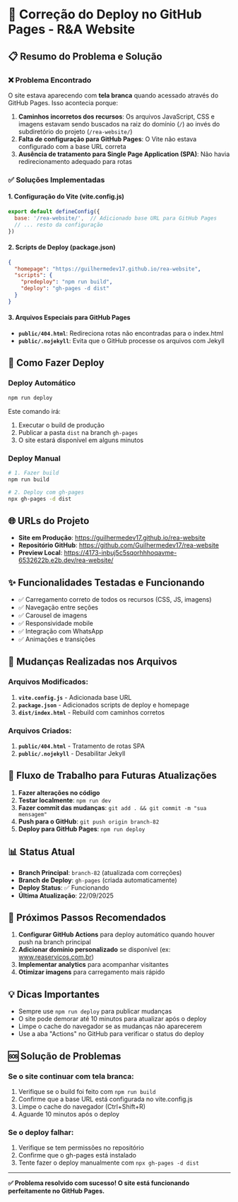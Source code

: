 # 🔧 Correção do Deploy no GitHub Pages - R&A Website

## 📋 Resumo do Problema e Solução

### ❌ Problema Encontrado
O site estava aparecendo com **tela branca** quando acessado através do GitHub Pages. Isso acontecia porque:

1. **Caminhos incorretos dos recursos**: Os arquivos JavaScript, CSS e imagens estavam sendo buscados na raiz do domínio (`/`) ao invés do subdiretório do projeto (`/rea-website/`)
2. **Falta de configuração para GitHub Pages**: O Vite não estava configurado com a base URL correta
3. **Ausência de tratamento para Single Page Application (SPA)**: Não havia redirecionamento adequado para rotas

### ✅ Soluções Implementadas

#### 1. **Configuração do Vite (vite.config.js)**
```javascript
export default defineConfig({
  base: '/rea-website/',  // Adicionado base URL para GitHub Pages
  // ... resto da configuração
})
```

#### 2. **Scripts de Deploy (package.json)**
```json
{
  "homepage": "https://guilhermedev17.github.io/rea-website",
  "scripts": {
    "predeploy": "npm run build",
    "deploy": "gh-pages -d dist"
  }
}
```

#### 3. **Arquivos Especiais para GitHub Pages**
- **`public/404.html`**: Redireciona rotas não encontradas para o index.html
- **`public/.nojekyll`**: Evita que o GitHub processe os arquivos com Jekyll

## 🚀 Como Fazer Deploy

### Deploy Automático
```bash
npm run deploy
```
Este comando irá:
1. Executar o build de produção
2. Publicar a pasta `dist` na branch `gh-pages`
3. O site estará disponível em alguns minutos

### Deploy Manual
```bash
# 1. Fazer build
npm run build

# 2. Deploy com gh-pages
npx gh-pages -d dist
```

## 🌐 URLs do Projeto

- **Site em Produção**: https://guilhermedev17.github.io/rea-website
- **Repositório GitHub**: https://github.com/Guilhermedev17/rea-website
- **Preview Local**: https://4173-inbuj5c5sqorhhhoqavme-6532622b.e2b.dev/rea-website/

## ✨ Funcionalidades Testadas e Funcionando

- ✅ Carregamento correto de todos os recursos (CSS, JS, imagens)
- ✅ Navegação entre seções
- ✅ Carousel de imagens
- ✅ Responsividade mobile
- ✅ Integração com WhatsApp
- ✅ Animações e transições

## 📝 Mudanças Realizadas nos Arquivos

### Arquivos Modificados:
1. **`vite.config.js`** - Adicionada base URL
2. **`package.json`** - Adicionados scripts de deploy e homepage
3. **`dist/index.html`** - Rebuild com caminhos corretos

### Arquivos Criados:
1. **`public/404.html`** - Tratamento de rotas SPA
2. **`public/.nojekyll`** - Desabilitar Jekyll

## 🔄 Fluxo de Trabalho para Futuras Atualizações

1. **Fazer alterações no código**
2. **Testar localmente**: `npm run dev`
3. **Fazer commit das mudanças**: `git add . && git commit -m "sua mensagem"`
4. **Push para o GitHub**: `git push origin branch-82`
5. **Deploy para GitHub Pages**: `npm run deploy`

## 📊 Status Atual

- **Branch Principal**: `branch-82` (atualizada com correções)
- **Branch de Deploy**: `gh-pages` (criada automaticamente)
- **Deploy Status**: ✅ Funcionando
- **Última Atualização**: 22/09/2025

## 🎯 Próximos Passos Recomendados

1. **Configurar GitHub Actions** para deploy automático quando houver push na branch principal
2. **Adicionar domínio personalizado** se disponível (ex: www.reaservicos.com.br)
3. **Implementar analytics** para acompanhar visitantes
4. **Otimizar imagens** para carregamento mais rápido

## 💡 Dicas Importantes

- Sempre use `npm run deploy` para publicar mudanças
- O site pode demorar até 10 minutos para atualizar após o deploy
- Limpe o cache do navegador se as mudanças não aparecerem
- Use a aba "Actions" no GitHub para verificar o status do deploy

## 🆘 Solução de Problemas

### Se o site continuar com tela branca:
1. Verifique se o build foi feito com `npm run build`
2. Confirme que a base URL está configurada no vite.config.js
3. Limpe o cache do navegador (Ctrl+Shift+R)
4. Aguarde 10 minutos após o deploy

### Se o deploy falhar:
1. Verifique se tem permissões no repositório
2. Confirme que o gh-pages está instalado
3. Tente fazer o deploy manualmente com `npx gh-pages -d dist`

---

**✅ Problema resolvido com sucesso! O site está funcionando perfeitamente no GitHub Pages.**